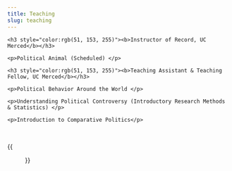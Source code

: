 ```yaml
---
title: Teaching
slug: teaching
---
```


<div class="home">
    
    <h3 style="color:rgb(51, 153, 255)"><b>Instructor of Record, UC Merced</b></h3>
    
    <p>Political Animal (Scheduled) </p>
    
    <h3 style="color:rgb(51, 153, 255)"><b>Teaching Assistant & Teaching Fellow, UC Merced</b></h3>
    
    <p>Political Behavior Around the World </p>
    
    <p>Understanding Political Controversy (Introductory Research Methods & Statistics) </p>
    
    <p>Introduction to Comparative Politics</p>
    
    
    
</div>

&nbsp;
<div id="picture">
{{<figure src="../images/pig.jpeg">}}
</div>

